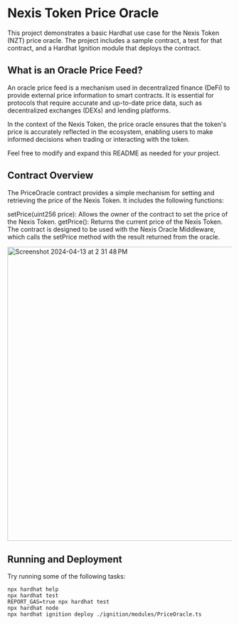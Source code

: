 # Nexis Token Price Oracle

This project demonstrates a basic Hardhat use case for the Nexis Token (NZT) price oracle. The project includes a sample contract, a test for that contract, and a Hardhat Ignition module that deploys the contract.


## What is an Oracle Price Feed?
An oracle price feed is a mechanism used in decentralized finance (DeFi) to provide external price information to smart contracts. It is essential for protocols that require accurate and up-to-date price data, such as decentralized exchanges (DEXs) and lending platforms.

In the context of the Nexis Token, the price oracle ensures that the token's price is accurately reflected in the ecosystem, enabling users to make informed decisions when trading or interacting with the token.

Feel free to modify and expand this README as needed for your project.


## Contract Overview

The PriceOracle contract provides a simple mechanism for setting and retrieving the price of the Nexis Token. It includes the following functions:

setPrice(uint256 price): Allows the owner of the contract to set the price of the Nexis Token.
getPrice(): Returns the current price of the Nexis Token.
The contract is designed to be used with the Nexis Oracle Middleware, which calls the setPrice method with the result returned from the oracle.

<img width="660" alt="Screenshot 2024-04-13 at 2 31 48 PM" src="https://github.com/0xdetonation/nexis-price-oracle/assets/166897641/76c7a912-d4da-42ae-aae6-2937722b2588">

## Running and Deployment

Try running some of the following tasks:

```shell
npx hardhat help
npx hardhat test
REPORT_GAS=true npx hardhat test
npx hardhat node
npx hardhat ignition deploy ./ignition/modules/PriceOracle.ts
```
